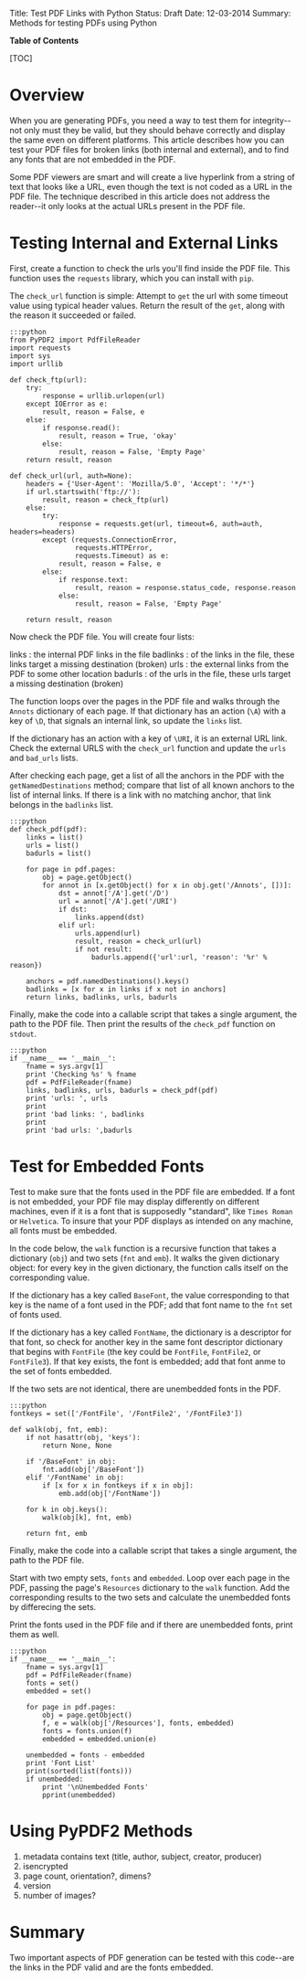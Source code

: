 Title: Test PDF Links with Python
Status: Draft
Date: 12-03-2014
Summary: Methods for testing PDFs using Python

**Table of Contents**

[TOC]

# Overview

When you are generating PDFs, you need a way to test them for integrity--not only must they be valid, but they should behave correctly and display the same even on different platforms. This article describes how you can test your PDF files for broken links (both internal and external), and to find any fonts that are not embedded in the PDF.

Some PDF viewers are smart and will create a live hyperlink from a string of text that looks like a URL, even though the text is not coded as a URL in the PDF file. The technique described in this article does not address the reader--it only looks at the actual URLs present in the PDF file.

# Testing Internal and External Links

First, create a function to check the urls you'll find inside the PDF file. This function uses the `requests` library, which you can install with `pip`. 

The `check_url` function is simple: Attempt to `get` the url with some timeout value using typical header values. Return the result of the `get`, along with the reason it succeeded or failed.

    :::python
    from PyPDF2 import PdfFileReader
    import requests
    import sys
    import urllib

    def check_ftp(url):
        try:
            response = urllib.urlopen(url)
        except IOError as e:
            result, reason = False, e
        else:
            if response.read():
                result, reason = True, 'okay'
            else:
                result, reason = False, 'Empty Page'
        return result, reason

    def check_url(url, auth=None):
        headers = {'User-Agent': 'Mozilla/5.0', 'Accept': '*/*'}
        if url.startswith('ftp://'):
            result, reason = check_ftp(url)
        else:
            try:
                response = requests.get(url, timeout=6, auth=auth, headers=headers)
            except (requests.ConnectionError,
                    requests.HTTPError,
                    requests.Timeout) as e:
                result, reason = False, e
            else:
                if response.text:
                    result, reason = response.status_code, response.reason
                else:
                    result, reason = False, 'Empty Page'

        return result, reason

Now check the PDF file. You will create four lists:

links
: the internal PDF links in the file
badlinks
: of the links in the file, these links target a missing destination (broken)
urls
: the external links from the PDF to some other location
badurls
: of the urls in the file, these urls target a missing destination (broken)

The function loops over the pages in the PDF file and walks through the `Annots` dictionary of each page. If that dictionary has an action (`\A`) with a key of `\D`, that signals an internal link, so update the `links` list.

If the dictionary has an action with a key of `\URI`, it is an external URL link. Check the external URLS with the `check_url` function and update the `urls` and `bad_urls` lists.

After checking each page, get a list of all the anchors in the PDF with the `getNamedDestinations` method; compare that list of all known anchors to the list of internal links. If there is a link with no matching anchor, that link belongs in the `badlinks` list.

    :::python
    def check_pdf(pdf):
        links = list()
        urls = list()
        badurls = list()

        for page in pdf.pages:
            obj = page.getObject()
            for annot in [x.getObject() for x in obj.get('/Annots', [])]:
                dst = annot['/A'].get('/D')
                url = annot['/A'].get('/URI')
                if dst:
                    links.append(dst)
                elif url:
                    urls.append(url)
                    result, reason = check_url(url)
                    if not result:
                        badurls.append({'url':url, 'reason': '%r' % reason})

        anchors = pdf.namedDestinations().keys()
        badlinks = [x for x in links if x not in anchors]
        return links, badlinks, urls, badurls

Finally, make the code into a callable script that takes a single argument, the path to the PDF file. Then print the results of the `check_pdf` function on `stdout`.

    :::python
    if __name__ == '__main__':
        fname = sys.argv[1]
        print 'Checking %s' % fname
        pdf = PdfFileReader(fname)
        links, badlinks, urls, badurls = check_pdf(pdf)
        print 'urls: ', urls
        print
        print 'bad links: ', badlinks
        print
        print 'bad urls: ',badurls

# Test for Embedded Fonts

Test to make sure that the fonts used in the PDF file are embedded. If a font is not embedded, your PDF file may display differently on different machines, even if it is a font that is supposedly "standard", like `Times Roman` or `Helvetica`. To insure that your PDF displays as intended on any machine, all fonts must be embedded.

In the code below, the `walk` function is a recursive function that takes a dictionary (`obj`) and two sets (`fnt` and `emb`). It walks the given dictionary object: for every key in the given dictionary, the function calls itself on the corresponding value.

If the dictionary has a key called `BaseFont`, the value corresponding to that key is the name of a font used in the PDF; add that font name to the `fnt` set of fonts used.

If the dictionary has a key called `FontName`, the dictionary is a descriptor for that font, so check for another key in the same font descriptor dictionary that begins with `FontFile` (the key could be `FontFile`, `FontFile2`, or `FontFile3`). If that key exists, the font is embedded; add that font anme to the set of fonts embedded.

If the two sets are not identical, there are unembedded fonts in the PDF.

    :::python
    fontkeys = set(['/FontFile', '/FontFile2', '/FontFile3'])
    
    def walk(obj, fnt, emb):
        if not hasattr(obj, 'keys'):
            return None, None
        
        if '/BaseFont' in obj:
            fnt.add(obj['/BaseFont'])
        elif '/FontName' in obj:
            if [x for x in fontkeys if x in obj]:
                emb.add(obj['/FontName'])
     
        for k in obj.keys():
            walk(obj[k], fnt, emb)
        
        return fnt, emb

Finally, make the code into a callable script that takes a single argument, the path to the PDF file. 

Start with two empty sets, `fonts` and `embedded`. Loop over each page in the PDF, passing the page's `Resources` dictionary to the `walk` function. Add the corresponding results to the two sets and calculate the unembedded fonts by differecing the sets.

Print the fonts used in the PDF file and if there are unembedded fonts, print them as well.

    :::python
    if __name__ == '__main__':
        fname = sys.argv[1]
        pdf = PdfFileReader(fname)
        fonts = set()
        embedded = set()
        
        for page in pdf.pages:
            obj = page.getObject()
            f, e = walk(obj['/Resources'], fonts, embedded)
            fonts = fonts.union(f)
            embedded = embedded.union(e)
        
        unembedded = fonts - embedded
        print 'Font List'
        print(sorted(list(fonts)))
        if unembedded:
            print '\nUnembedded Fonts'
            pprint(unembedded)

# Using PyPDF2 Methods 

1. metadata contains text (title, author, subject, creator, producer)
2. isencrypted
3. page count, orientation?, dimens?
4. version
7. number of images?

# Summary

Two important aspects of PDF generation can be tested with this code--are the links in the PDF valid and are the fonts embedded. 
